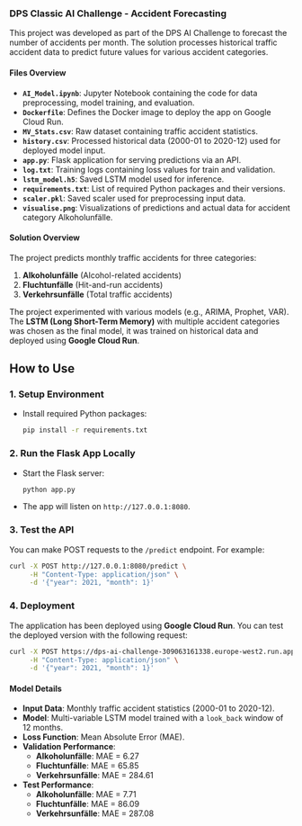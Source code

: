 ### DPS Classic AI Challenge - Accident Forecasting

This project was developed as part of the DPS AI Challenge to forecast the number of accidents per month. The solution processes historical traffic accident data to predict future values for various accident categories.

#### **Files Overview**

- **`AI_Model.ipynb`**: Jupyter Notebook containing the code for data preprocessing, model training, and evaluation.
- **`Dockerfile`**: Defines the Docker image to deploy the app on Google Cloud Run.
- **`MV_Stats.csv`**: Raw dataset containing traffic accident statistics.
- **`history.csv`**: Processed historical data (2000-01 to 2020-12) used for deployed model input.
- **`app.py`**: Flask application for serving predictions via an API.
- **`log.txt`**: Training logs containing loss values for train and validation.
- **`lstm_model.h5`**: Saved LSTM model used for inference.
- **`requirements.txt`**: List of required Python packages and their versions.
- **`scaler.pkl`**: Saved scaler used for preprocessing input data.
- **`visualise.png`**: Visualizations of predictions and actual data for accident category Alkoholunfälle.

#### **Solution Overview**

The project predicts monthly traffic accidents for three categories:
1. **Alkoholunfälle** (Alcohol-related accidents)
2. **Fluchtunfälle** (Hit-and-run accidents)
3. **Verkehrsunfälle** (Total traffic accidents)

The project experimented with various models (e.g., ARIMA, Prophet, VAR). The **LSTM (Long Short-Term Memory)** with multiple accident categories was chosen as the final model, it was trained on historical data and deployed using **Google Cloud Run**.

## **How to Use**

### **1. Setup Environment**
- Install required Python packages:
  ```bash
  pip install -r requirements.txt
  ```

### **2. Run the Flask App Locally**
- Start the Flask server:
  ```bash
  python app.py
  ```
- The app will listen on `http://127.0.0.1:8080`.

### **3. Test the API**
You can make POST requests to the `/predict` endpoint. For example:

```bash
curl -X POST http://127.0.0.1:8080/predict \
     -H "Content-Type: application/json" \
     -d '{"year": 2021, "month": 1}'
```

### **4. Deployment**
The application has been deployed using **Google Cloud Run**. You can test the deployed version with the following request:

```bash
curl -X POST https://dps-ai-challenge-309063161338.europe-west2.run.app/predict \
     -H "Content-Type: application/json" \
     -d '{"year": 2021, "month": 1}'
```

#### **Model Details**

- **Input Data**: Monthly traffic accident statistics (2000-01 to 2020-12).
- **Model**: Multi-variable LSTM model trained with a `look_back` window of 12 months.
- **Loss Function**: Mean Absolute Error (MAE).
- **Validation Performance**:
  - **Alkoholunfälle**: MAE = 6.27
  - **Fluchtunfälle**: MAE = 65.85
  - **Verkehrsunfälle**: MAE = 284.61
- **Test Performance**:
  - **Alkoholunfälle**: MAE = 7.71
  - **Fluchtunfälle**: MAE = 86.09
  - **Verkehrsunfälle**: MAE = 287.08
